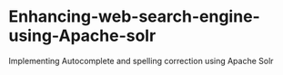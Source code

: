 # Enhancing-web-search-engine-using-Apache-solr
Implementing Autocomplete and spelling correction using Apache Solr
